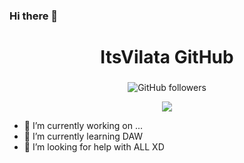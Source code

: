 ### Hi there 👋

<div id="header" align="center">
    <h1 align="center">ItsVilata GitHub</h1>
    <h3></h3>
    <img alt="GitHub followers" src="https://img.shields.io/github/followers/ItsVilalta?color=%23B902F2&label=Folowers&style=plastic">
</div>

<p align="center">
    <a href="https://git.io/streak-stats"><img src="https://streak-stats.demolab.com?user=ItsVilalta"/></a>
</p>


- 🔭 I’m currently working on ...
- 🌱 I’m currently learning DAW
- 🤔 I’m looking for help with ALL XD

